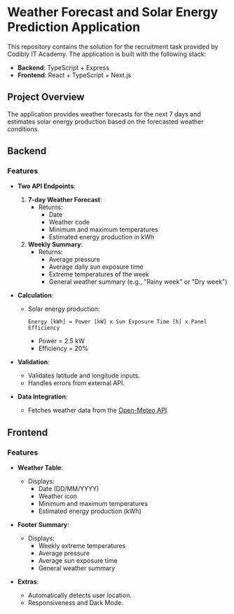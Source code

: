 # Weather Forecast and Solar Energy Prediction Application

This repository contains the solution for the recruitment task provided by Codibly IT Academy. The application is built with the following stack:

- **Backend**: TypeScript + Express
- **Frontend**: React + TypeScript + Next.js

## Project Overview

The application provides weather forecasts for the next 7 days and estimates solar energy production based on the forecasted weather conditions.

## Backend

### Features

- **Two API Endpoints**:
  1. **7-day Weather Forecast**:
     - Returns:
       - Date
       - Weather code
       - Minimum and maximum temperatures
       - Estimated energy production in kWh
  2. **Weekly Summary**:
     - Returns:
       - Average pressure
       - Average daily sun exposure time
       - Extreme temperatures of the week
       - General weather summary (e.g., "Rainy week" or "Dry week")

- **Calculation**:
  - Solar energy production:
    ```
    Energy [kWh] = Power [kW] x Sun Exposure Time [h] x Panel Efficiency
    ```
    - Power = 2.5 kW
    - Efficiency = 20%

- **Validation**:
  - Validates latitude and longitude inputs.
  - Handles errors from external API.

- **Data Integration**:
  - Fetches weather data from the [Open-Meteo API](https://open-meteo.com/).


## Frontend

### Features

- **Weather Table**:
  - Displays:
    - Date (DD/MM/YYYY)
    - Weather icon
    - Minimum and maximum temperatures
    - Estimated energy production (kWh)

- **Footer Summary**:
  - Displays:
    - Weekly extreme temperatures
    - Average pressure
    - Average sun exposure time
    - General weather summary

- **Extras**:
  - Automatically detects user location.
  - Responsiveness and Dark Mode.
